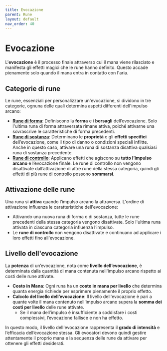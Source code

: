 ```yaml
---
title: Evocazione
parent: Rune
layout: default
nav_order: 40
---
```


# **Evocazione**

L'**evocazione** è il processo finale attraverso cui il mana viene rilasciato e manifesta gli effetti magici che le rune hanno definito. Questo accade pienamente solo quando il mana entra in contatto con l'aria.

## **Categorie di rune**

Le rune, essenziali per personalizzare un'evocazione, si dividono in tre categorie, ognuna delle quali determina aspetti differenti dell'impulso arcano:

- [**Rune di forma**](./shape/): Definiscono la **forma** e i **bersagli** dell’evocazione. Solo l'ultima runa di forma attraversata rimane attiva, poiché attivarne una sovrascrive le caratteristiche di forma precedenti.
- [**Rune di sostanza**](./substance/): Determinano le **proprietà** e gli **effetti specifici** dell’evocazione, come il tipo di danno o condizioni speciali inflitte. Anche in questo caso, attivare una runa di sostanza disattiva qualsiasi runa di sostanza precedente.
- [**Rune di controllo**](./control/): Applicano effetti che agiscono su **tutto l’impulso arcano** e l’evocazione finale. Le rune di controllo non vengono disattivate dall’attivazione di altre rune della stessa categoria, quindi gli effetti di più rune di controllo possono **sommarsi**.

## **Attivazione delle rune**

Una runa si **attiva** quando l’impulso arcano la attraversa. L'ordine di attivazione influenza le caratteristiche dell'evocazione:

- Attivando una nuova runa di forma o di sostanza, tutte le rune precedenti della stessa categoria vengono disattivate. Solo l'ultima runa attivata in ciascuna categoria influenza l’impulso.
- Le **rune di controllo** non vengono disattivate e continuano ad applicare i loro effetti fino all'evocazione.

## **Livello dell'evocazione**

La **potenza** di un’evocazione, nota come **livello dell’evocazione**, è determinata dalla quantità di mana contenuta nell'impulso arcano rispetto ai costi delle rune attivate.

- **Costo in Mana**: Ogni runa ha un **costo in mana per livello** che determina quanta energia richiede per esprimere pienamente il proprio effetto.
- **Calcolo del livello dell’evocazione**: Il livello dell'evocazione è pari a quante volte il mana contenuto nell'impulso arcano supera la **somma dei costi per livello** delle rune attivate. 
  - Se il mana dell’impulso è insufficiente a soddisfare i costi complessivi, l’evocazione fallisce e non ha effetto.

In questo modo, il livello dell'evocazione rappresenta il **grado di intensità** e l’efficacia dell’evocazione stessa. Gli evocatori devono quindi gestire attentamente il proprio mana e la sequenza delle rune da attivare per ottenere gli effetti desiderati.
